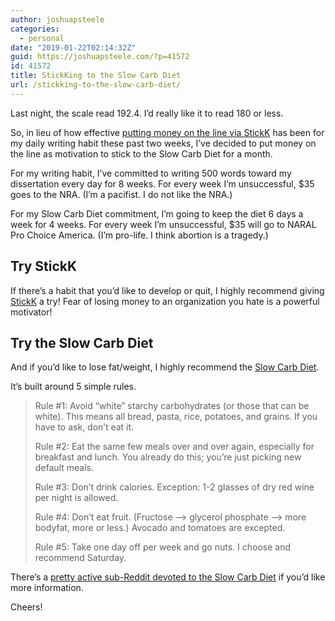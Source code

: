 ```yaml
---
author: joshuapsteele
categories:
  - personal
date: "2019-01-22T02:14:32Z"
guid: https://joshuapsteele.com/?p=41572
id: 41572
title: StickKing to the Slow Carb Diet
url: /stickking-to-the-slow-carb-diet/
---
```


Last night, the scale read 192.4. I’d really like it to read 180 or less.

So, in lieu of how effective [putting money on the line via StickK](https://joshuapsteele.com/help-me-stickk-to-my-writing-habit/) has been for my daily writing habit these past two weeks, I’ve decided to put money on the line as motivation to stick to the Slow Carb Diet for a month.

For my writing habit, I’ve committed to writing 500 words toward my dissertation every day for 8 weeks. For every week I’m unsuccessful, $35 goes to the NRA. (I’m a pacifist. I do not like the NRA.)

For my Slow Carb Diet commitment, I’m going to keep the diet 6 days a week for 4 weeks. For every week I’m unsuccessful, $35 will go to NARAL Pro Choice America. (I’m pro-life. I think abortion is a tragedy.)

## Try StickK

If there’s a habit that you’d like to develop or quit, I highly recommend giving [StickK](https://joshuapsteele.com/help-me-stickk-to-my-writing-habit/) a try! Fear of losing money to an organization you hate is a powerful motivator!

## Try the Slow Carb Diet

And if you’d like to lose fat/weight, I highly recommend the [Slow Carb Diet](https://medium.com/@erinfrey/everything-you-need-to-know-about-the-slow-carb-diet-a67062761d92).

It’s built around 5 simple rules.

> Rule #1: Avoid “white” starchy carbohydrates (or those that can be white). This means all bread, pasta, rice, potatoes, and grains. If you have to ask, don’t eat it.
> 
>  Rule #2: Eat the same few meals over and over again, especially for breakfast and lunch. You already do this; you’re just picking new default meals.
> 
>  Rule #3: Don’t drink calories. Exception: 1-2 glasses of dry red wine per night is allowed.
> 
>  Rule #4: Don’t eat fruit. (Fructose –&gt; glycerol phosphate –&gt; more bodyfat, more or less.) Avocado and tomatoes are excepted.
> 
>  Rule #5: Take one day off per week and go nuts. I choose and recommend Saturday.

There’s a [pretty active sub-Reddit devoted to the Slow Carb Diet](https://www.reddit.com/r/4hourbodyslowcarb/) if you’d like more information.

Cheers!